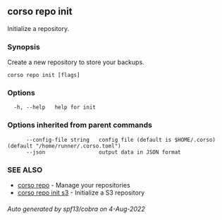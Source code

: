 ## corso repo init

Initialize a repository.

### Synopsis

Create a new repository to store your backups.

```
corso repo init [flags]
```

### Options

```
  -h, --help   help for init
```

### Options inherited from parent commands

```
      --config-file string   config file (default is $HOME/.corso) (default "/home/runner/.corso.toml")
      --json                 output data in JSON format
```

### SEE ALSO

* [corso repo](corso_repo.md)	 - Manage your repositories
* [corso repo init s3](corso_repo_init_s3.md)	 - Initialize a S3 repository

###### Auto generated by spf13/cobra on 4-Aug-2022
